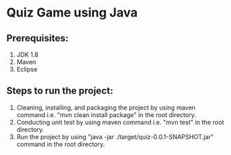 # Quiz Game using Java

## Prerequisites:
1. JDK 1.8
2. Maven
3. Eclipse

## Steps to run the project:
1. Cleaning, installing, and packaging the project by using maven command i.e. "mvn clean install package" in the root directory.
2. Conducting unit test by using maven command i.e. "mvn test" in the root directory.
3. Run the project by using "java -jar ./target/quiz-0.0.1-SNAPSHOT.jar" command in the root directory.